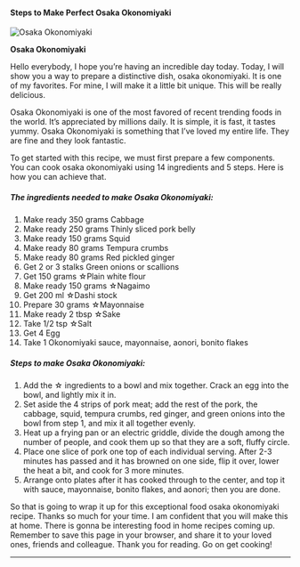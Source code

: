             

#### Steps to Make Perfect Osaka Okonomiyaki

![Osaka Okonomiyaki](https://img-global.cpcdn.com/recipes/5639498080714752/751x532cq70/osaka-okonomiyaki-recipe-main-photo.jpg)

**Osaka Okonomiyaki**

Hello everybody, I hope you’re having an incredible day today. Today, I will show you a way to prepare a distinctive dish, osaka okonomiyaki. It is one of my favorites. For mine, I will make it a little bit unique. This will be really delicious.

Osaka Okonomiyaki is one of the most favored of recent trending foods in the world. It’s appreciated by millions daily. It is simple, it is fast, it tastes yummy. Osaka Okonomiyaki is something that I’ve loved my entire life. They are fine and they look fantastic.

To get started with this recipe, we must first prepare a few components. You can cook osaka okonomiyaki using 14 ingredients and 5 steps. Here is how you can achieve that.

##### The ingredients needed to make Osaka Okonomiyaki:

1.  Make ready 350 grams Cabbage
2.  Make ready 250 grams Thinly sliced pork belly
3.  Make ready 150 grams Squid
4.  Make ready 80 grams Tempura crumbs
5.  Make ready 80 grams Red pickled ginger
6.  Get 2 or 3 stalks Green onions or scallions
7.  Get 150 grams ☆Plain white flour
8.  Make ready 150 grams ☆Nagaimo
9.  Get 200 ml ☆Dashi stock
10.  Prepare 30 grams ☆Mayonnaise
11.  Make ready 2 tbsp ☆Sake
12.  Take 1/2 tsp ☆Salt
13.  Get 4 Egg
14.  Take 1 Okonomiyaki sauce, mayonnaise, aonori, bonito flakes

##### Steps to make Osaka Okonomiyaki:

1.  Add the ☆ ingredients to a bowl and mix together. Crack an egg into the bowl, and lightly mix it in.
2.  Set aside the 4 strips of pork meat; add the rest of the pork, the cabbage, squid, tempura crumbs, red ginger, and green onions into the bowl from step 1, and mix it all together evenly.
3.  Heat up a frying pan or an electric griddle, divide the dough among the number of people, and cook them up so that they are a soft, fluffy circle.
4.  Place one slice of pork one top of each individual serving. After 2-3 minutes has passed and it has browned on one side, flip it over, lower the heat a bit, and cook for 3 more minutes.
5.  Arrange onto plates after it has cooked through to the center, and top it with sauce, mayonnaise, bonito flakes, and aonori; then you are done.

So that is going to wrap it up for this exceptional food osaka okonomiyaki recipe. Thanks so much for your time. I am confident that you will make this at home. There is gonna be interesting food in home recipes coming up. Remember to save this page in your browser, and share it to your loved ones, friends and colleague. Thank you for reading. Go on get cooking!

* * *